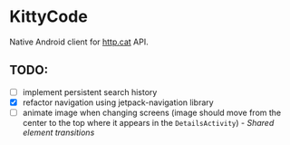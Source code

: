 # KittyCode

Native Android client for [http.cat](https://http.cat) API.

## TODO:

- [ ] implement persistent search history
- [x] refactor navigation using jetpack-navigation library
- [ ] animate image when changing screens (image should move from the center to the top where it appears in the `DetailsActivity`) - *Shared element transitions*